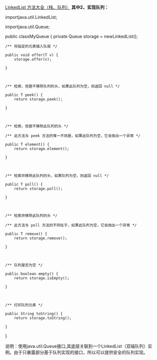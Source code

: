 [LinkedList 方法大全（栈、队列）](https://blog.csdn.net/liuxiao723846/article/details/50504987)
**其中2、实现队列：**

importjava.util.LinkedList;

importjava.util.Queue;

 

public classMyQueue<T> {
    private Queue<T> storage = newLinkedList<T>();

 

    /** 将指定的元素插入队尾 */

    public void offer(T v) {
        storage.offer(v);

    }

 

    /** 检索，但是不移除队列的头，如果此队列为空，则返回 null */

    public T peek() {
        return storage.peek();

    }

 

    /** 检索，但是不移除此队列的头 */

    /** 此方法与 peek 方法的惟一不同是，如果此队列为空，它会抛出一个异常 */

    public T element() {
        return storage.element();

    }

 

    /** 检索并移除此队列的头，如果队列为空，则返回 null */

    public T poll() {
        return storage.poll();

    }

 

    /** 检索并移除此队列的头 */

    /** 此方法与 poll 方法的不同在于，如果此队列为空，它会抛出一个异常 */

    public T remove() {
        return storage.remove();

    }

 

    /** 队列是否为空 */

    public boolean empty() {
        return storage.isEmpty();

    }

 

    /** 打印队列元素 */

    public String toString() {
        return storage.toString();

    }

}

说明：使用java.util.Queue接口,其底层关联到一个LinkedList（双端队列）实例。由于只暴露部分基于队列实现的接口，所以可以提供安全的队列实现。